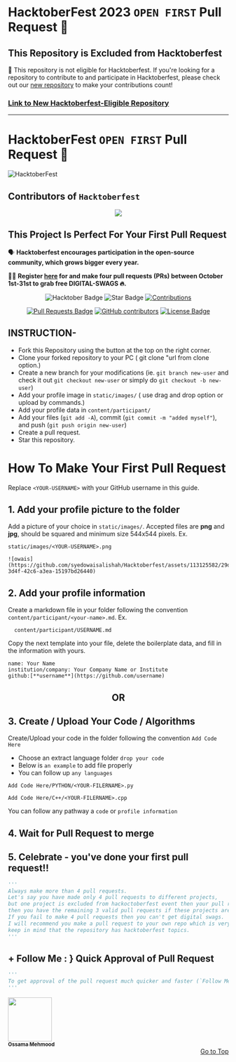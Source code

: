 # HacktoberFest 2023 `OPEN FIRST` Pull Request 🎉 

<div id="scroll-to-top"></div>

## This Repository is Excluded from Hacktoberfest

📢 This repository is not eligible for Hacktoberfest. If you're looking for a repository to contribute to and participate in Hacktoberfest, please check out our [new repository](https://github.com/ossamamehmood/Hacktoberfest2023) to make your contributions count!

### [Link to New Hacktoberfest-Eligible Repository](https://github.com/ossamamehmood/Hacktoberfest2023)

---

# HacktoberFest  `OPEN FIRST` Pull Request 🎉 
![HacktoberFest](https://github.com/ossamamehmood/Hacktoberfest/raw/main/.github/logo.png)


## Contributors of `Hacktoberfest`

<div align="center">

<a href="https://github.com/ossamamehmood/Hacktoberfest/graphs/contributors">
  <img src="https://contrib.rocks/image?repo=ossamamehmood/Hacktoberfest" />
</a>
  
  </div>

## This Project Is Perfect For Your First Pull Request

🗣 **Hacktoberfest encourages participation in the open-source community, which grows bigger every year.**

📢📢 **Register [here](https://hacktoberfest.digitalocean.com) for and make four pull requests (PRs) between October 1st-31st to grab free DIGITAL-SWAGS 🔥.**

<div align="center">

<img src="https://img.shields.io/badge/hacktoberfest--blueviolet" alt="Hacktober Badge"/>
 <img src="https://img.shields.io/static/v1?label=%F0%9F%8C%9F&message=If%20Useful&style=style=flat&color=BC4E99" alt="Star Badge"/>
 <a href="https://github.com/ossamamehmood" ><img src="https://img.shields.io/badge/Contributions-welcome-violet.svg?style=flat&logo=git" alt="Contributions" /></a>

<a href="https://github.com/ossamamehmood/hacktoberfest/pulls"><img src="https://img.shields.io/github/issues-pr/ossamamehmood/hacktoberfest" alt="Pull Requests Badge"/></a>
<a href="https://github.com/ossamamehmood/hacktoberfest/graphs/contributors"><img alt="GitHub contributors" src="https://img.shields.io/github/contributors/ossamamehmood/hacktoberfest?color=2b9348"></a>
<a href="https://github.com/ossamamehmood/hacktoberfest/blob/master/LICENSE"><img src="https://img.shields.io/github/license/ossamamehmood/hacktoberfest?color=2b9348" alt="License Badge"/></a>

</div>

## INSTRUCTION- 

- Fork this Repository using the button at the top on the right corner.
- Clone your forked repository to your PC ( git clone "url from clone option.)
- Create a new branch for your modifications (ie. `git branch new-user` and check it out `git checkout new-user` or simply do `git checkout -b new-user`)
- Add your profile image in `static/images/` ( use drag and drop option or upload by commands.)
- Add your profile data in `content/participant/`
- Add your files (`git add -A`), commit (`git commit -m "added myself"`), and push (`git push origin new-user`)
- Create a pull request.
- Star this repository.

# How To Make Your First Pull Request

Replace `<YOUR-USERNAME>` with your GitHub username in this guide.

## 1. Add your profile picture to the folder

Add a picture of your choice in `static/images/`. Accepted files are **png** and **jpg**, should be squared and minimum size 544x544 pixels. Ex.

```
static/images/<YOUR-USERNAME>.png

![owais](https://github.com/syedowaisalishah/Hacktoberfest/assets/113125582/29d03bdc-3d4f-42c6-a3ea-15197bd26440)
```


## 2. Add your profile information

Create a markdown file in your folder following the convention `content/participant/<your-name>.md`. Ex.

```
  content/participant/USERNAME.md
```



Copy the next template into your file, delete the boilerplate data, and fill in the information with yours.


```
name: Your Name
institution/company: Your Company Name or Institute
github:[**username**](https://github.com/username)

```


<div align="center">
<h2> OR </h2>
</div>

## 3. Create / Upload Your Code / Algorithms

Create/Upload your code in the folder following the convention `Add Code Here`
- Choose an extract language folder `drop your code`
- Below is `an example` to add file properly
- You can follow up `any languages`
```
Add Code Here/PYTHON/<YOUR-FILERNAME>.py
```
```
Add Code Here/C++/<YOUR-FILERNAME>.cpp
```
You can follow any pathway a `code` or `profile information`

## 4. Wait for Pull Request to merge

## 5. Celebrate - you've done your first pull request!!

```py
'''
Always make more than 4 pull requests.
Let's say you have made only 4 pull requests to different projects,
but one project is excluded from hackoctoberfest event then your pull request will not be counted and 
then you have the remaining 3 valid pull requests if these projects are not excluded.
If you fail to make 4 pull requests then you can't get digital swags.
I will recommend you make a pull request to your own repo which is very very safe for you.
keep in mind that the repository has hacktoberfest topics.
'''
```

## + Follow Me : } Quick Approval of Pull Request

```py
'''
To get approval of the pull request much quicker and faster (`Follow Me`)🚀
'''
```

  <a href="https://github.com/ossamamehmood">
    <kbd>
      <img src="https://avatars3.githubusercontent.com/ossamamehmood?size=100" width="100px;" alt=""/>
    </kbd>
    <br />
    <sub><b>Ossama Mehmood</b></sub>
  </a>

<div align="right">
  <a href="#scroll-to-top" align="right">Go to Top</a>
</div>


